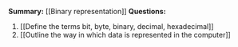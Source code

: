 **Summary:** [[Binary representation]]
**Questions:**
1. [[Define the terms bit, byte, binary, decimal, hexadecimal]]
2. [[Outline the way in which data is represented in the computer]]